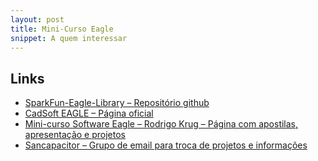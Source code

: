 ```yaml
---
layout: post
title: Mini-Curso Eagle
snippet: A quem interessar
---
```


Links
-----
* [SparkFun-Eagle-Library – Repositório github](https://github.com/sparkfun/SparkFun-Eagle-Library)
* [CadSoft EAGLE – Página oficial](http://www.cadsoftusa.com/)
* [Mini-curso Software Eagle – Rodrigo Krug – Página com apostilas, apresentação e projetos](http://www.rodrigokrug.com/2010/09/mini-curso-software-eagle.html)
* [Sancapacitor – Grupo de email para troca de projetos e informações](https://groups.google.com/group/sancapacitor)